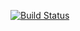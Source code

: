 [![Build Status](https://travis-ci.org/brunoViniciusTiCa/JavaWeb-SpringBoot.svg?branch=master)](https://travis-ci.org/brunoViniciusTiCa/JavaWeb-SpringBoot)